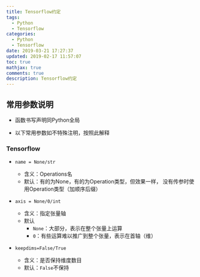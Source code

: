 ```yaml
---
title: Tensorflow约定
tags:
  - Python
  - Tensorflow
categories:
  - Python
  - Tensorflow
date: 2019-03-21 17:27:37
updated: 2019-02-17 11:57:07
toc: true
mathjax: true
comments: true
description: Tensorflow约定
---
```


##	常用参数说明

-	函数书写声明同Python全局

-	以下常用参数如不特殊注明，按照此解释

###	Tensorflow

-	`name = None/str`
	-	含义：Operations名
	-	默认：有的为None，有的为Operation类型，但效果一样，
		没有传参时使用Operation类型（加顺序后缀）

-	`axis = None/0/int`
	-	含义：指定张量轴
	-	默认
		-	`None`：大部分，表示在整个张量上运算
		-	`0`：有些运算难以推广到整个张量，表示在首轴（维）

-	`keepdims=False/True`
	-	含义：是否保持维度数目
	-	默认：`False`不保持

